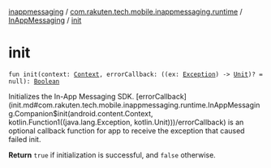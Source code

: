 [inappmessaging](../../index.md) / [com.rakuten.tech.mobile.inappmessaging.runtime](../index.md) / [InAppMessaging](index.md) / [init](./init.md)

# init

`fun init(context: `[`Context`](https://developer.android.com/reference/android/content/Context.html)`, errorCallback: ((ex: `[`Exception`](https://docs.oracle.com/javase/6/docs/api/java/lang/Exception.html)`) -> `[`Unit`](https://kotlinlang.org/api/latest/jvm/stdlib/kotlin/-unit/index.html)`)? = null): `[`Boolean`](https://kotlinlang.org/api/latest/jvm/stdlib/kotlin/-boolean/index.html)

Initializes the In-App Messaging SDK. [errorCallback](init.md#com.rakuten.tech.mobile.inappmessaging.runtime.InAppMessaging.Companion$init(android.content.Context, kotlin.Function1((java.lang.Exception, kotlin.Unit)))/errorCallback) is an optional callback function for
app to receive the exception that caused failed init.

**Return**
`true` if initialization is successful, and `false` otherwise.

